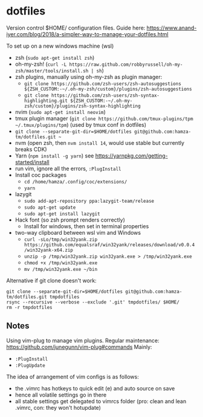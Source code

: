 # dotfiles
Version control $HOME/ configuration files. Guide here: https://www.anand-iyer.com/blog/2018/a-simpler-way-to-manage-your-dotfiles.html

To set up on a new windows machine (wsl)
  * zsh (`sudo apt-get install zsh`)
  * oh-my-zsh! (`curl -L https://raw.github.com/robbyrussell/oh-my-zsh/master/tools/install.sh | sh`)
  * zsh plugins, manually using oh-my-zsh as plugin manager:
    * `git clone https://github.com/zsh-users/zsh-autosuggestions ${ZSH_CUSTOM:-~/.oh-my-zsh/custom}/plugins/zsh-autosuggestions`
    * `git clone https://github.com/zsh-users/zsh-syntax-highlighting.git ${ZSH_CUSTOM:-~/.oh-my-zsh/custom}/plugins/zsh-syntax-highlighting`
  * nvim (`sudo apt-get install neovim`)
  * tmux plugin manager (`git clone https://github.com/tmux-plugins/tpm ~/.tmux/plugins/tpm`) (used by tmux conf in dotfiles)
  * `git clone --separate-git-dir=$HOME/dotfiles git@github.com:hamza-tm/dotfiles.git ~`
  * nvm (open zsh, then `nvm install 14`, would use stable but currently breaks CDK)
  * Yarn (`npm install -g yarn`) see https://yarnpkg.com/getting-started/install
  * run vim, ignore all the errors, `:PlugInstall`
  * Install coc packages
    * `cd /home/hamza/.config/coc/extensions/`
    * `yarn`
  * lazygit
    * `sudo add-apt-repository ppa:lazygit-team/release`
    * `sudo apt-get update`
    * `sudo apt-get install lazygit`
  * Hack font (so zsh prompt renders correctly)
    * Install for windows, then set in terminal properties
  * two-way clipboard between wsl vim and Windows
    * `curl -sLo/tmp/win32yank.zip https://github.com/equalsraf/win32yank/releases/download/v0.0.4/win32yank-x64.zip`
    * `unzip -p /tmp/win32yank.zip win32yank.exe > /tmp/win32yank.exe`
    * `chmod +x /tmp/win32yank.exe`
    * `mv /tmp/win32yank.exe ~/bin`


Alternative if git clone doesn't work:
```
git clone --separate-git-dir=$HOME/dotfiles git@github.com:hamza-tm/dotfiles.git tmpdotfiles
rsync --recursive --verbose --exclude '.git' tmpdotfiles/ $HOME/
rm -r tmpdotfiles
```

## Notes

Using vim-plug to manage vim plugins. Regular maintenance: https://github.com/junegunn/vim-plug#commands
Mainly:
  * `:PlugInstall`
  * `:PlugUpdate`

The idea of arrangement of vim configs is as follows:
  * the .vimrc has hotkeys to quick edit (<leader>e) and auto source on save
  * hence all volatile settings go in there
  * all stable settings get delegated to vimrcs folder (pro: clean and lean .vimrc, con: they won't hotupdate)
